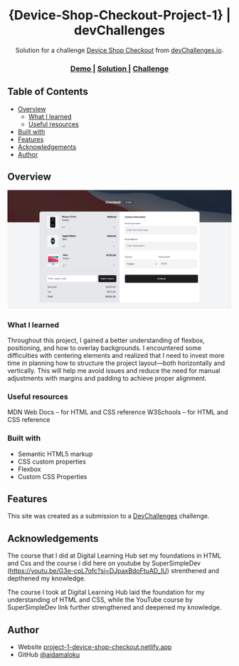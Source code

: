 <!-- Please update value in the {}  -->

<h1 align="center">{Device-Shop-Checkout-Project-1} | devChallenges</h1>

<div align="center">
   Solution for a challenge <a href="https://devchallenges.io/challenge/apple-shop-checkout-page-challenge" target="_blank">Device Shop Checkout</a> from <a href="http://devchallenges.io" target="_blank">devChallenges.io</a>.
</div>

<div align="center">
  <h3>
    <a href="https://project-1-device-shop-checkout.netlify.app/">
      Demo
    </a>
    <span> | </span>
    <a href="https://github.com/aidamaloku/Device-Shop-Checkout-Project-1">
      Solution
    </a>
    <span> | </span>
    <a href="https://devchallenges.io/challenge/apple-shop-checkout-page-challenge">
      Challenge
    </a>
  </h3>
</div>

<!-- TABLE OF CONTENTS -->

## Table of Contents

- [Overview](#overview)
  - [What I learned](#what-i-learned)
  - [Useful resources](#useful-resources)
- [Built with](#built-with)
- [Features](#features)
- [Acknowledgements](#acknowledgements)
- [Author](#author)

<!-- OVERVIEW -->

## Overview

![Screenshot of the website](Screenshot%20-%20Project-1.png)

<!--
Introduce your projects by taking a screenshot or a gif. Try to tell visitors a story about your project by answering:

- What have you learned/improved?
- Your wisdom? :)
-->



### What I learned

<!-- Use this section to recap over some of your major learnings while working through this project. Writing these out and providing code samples of areas you want to highlight is a great way to reinforce your own knowledge. -->

Throughout this project, I gained a better understanding of flexbox, positioning, and how to overlay backgrounds.
I encountered some difficulties with centering elements and realized that I need to invest more time in planning how to structure the project layout—both horizontally and vertically. This will help me avoid issues and reduce the need for manual adjustments with margins and padding to achieve proper alignment.

### Useful resources

MDN Web Docs – for HTML and CSS reference
W3Schools – for HTML and CSS reference

### Built with

<!-- This section should list any major frameworks that you built your project using. Here are a few examples.-->

- Semantic HTML5 markup
- CSS custom properties
- Flexbox
- Custom CSS Properties


## Features

<!-- List the features of your application or follow the template. Don't share the figma file here :) -->

This site was created as a submission to a [DevChallenges](https://devchallenges.io/challenges-dashboard) challenge.

## Acknowledgements

The course that I did at Digital Learning Hub set my foundations in HTML and Css and the course i did here on youtube by SuperSimpleDev (https://youtu.be/G3e-cpL7ofc?si=DJpaxBdoFtuAD_lU) strenthened and depthened my knowledge.

The course I took at Digital Learning Hub laid the foundation for my understanding of HTML and CSS, while the YouTube course by SuperSimpleDev <a src="https://youtu.be/G3e-cpL7ofc?si=DJpaxBdoFtuAD_lU">link</a>
further strengthened and deepened my knowledge.

## Author

- Website [project-1-device-shop-checkout.netlify.app](https://project-1-device-shop-checkout.netlify.app/)
- GitHub [@aidamaloku](https://github.com/aidamaloku)
